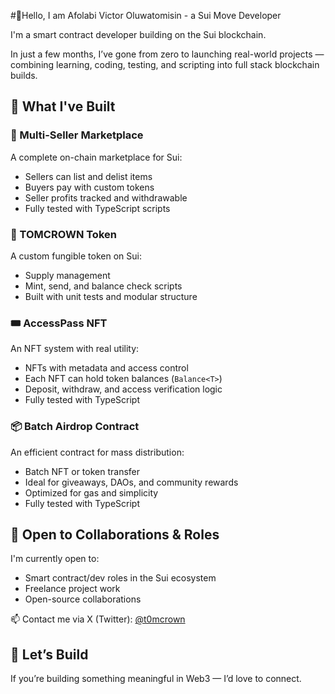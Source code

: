 #👋Hello, I am Afolabi Victor Oluwatomisin - a Sui Move Developer

I'm a smart contract developer building on the Sui blockchain.

In just a few months, I’ve gone from zero to launching real-world projects — combining learning, coding, testing, and scripting into full stack blockchain builds.

## 🔨 What I've Built

### 🛒 Multi-Seller Marketplace
A complete on-chain marketplace for Sui:
- Sellers can list and delist items
- Buyers pay with custom tokens
- Seller profits tracked and withdrawable
- Fully tested with TypeScript scripts

### 🧾 TOMCROWN Token
A custom fungible token on Sui:
- Supply management
- Mint, send, and balance check scripts
- Built with unit tests and modular structure

### 🎟️ AccessPass NFT
An NFT system with real utility:
- NFTs with metadata and access control
- Each NFT can hold token balances (`Balance<T>`)
- Deposit, withdraw, and access verification logic
- Fully tested with TypeScript

### 📦 Batch Airdrop Contract
An efficient contract for mass distribution:
- Batch NFT or token transfer
- Ideal for giveaways, DAOs, and community rewards
- Optimized for gas and simplicity
- Fully tested with TypeScript

## 💼 Open to Collaborations & Roles
I'm currently open to:
- Smart contract/dev roles in the Sui ecosystem
- Freelance project work
- Open-source collaborations

📫 Contact me via X (Twitter): [@t0mcrown](https://x.com/t0mcr0wn)

## 🔗 Let’s Build
If you’re building something meaningful in Web3 — I’d love to connect.

